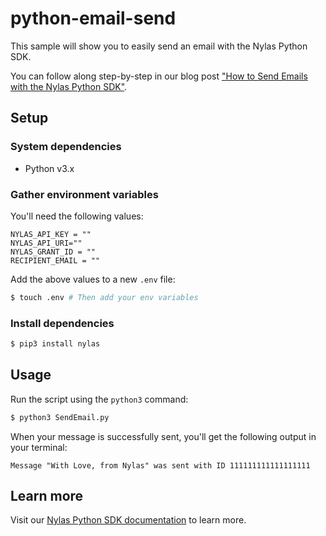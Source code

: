 # python-email-send

This sample will show you to easily send an email with the Nylas Python SDK.

You can follow along step-by-step in our blog post ["How to Send Emails with the Nylas Python SDK"](https://www.nylas.com/blog/how-to-send-emails-with-the-nylas-python-sdk/).

## Setup

### System dependencies

- Python v3.x

### Gather environment variables

You'll need the following values:

```text
NYLAS_API_KEY = ""
NYLAS_API_URI=""
NYLAS_GRANT_ID = ""
RECIPIENT_EMAIL = ""
```

Add the above values to a new `.env` file:

```bash
$ touch .env # Then add your env variables
```

### Install dependencies

```bash
$ pip3 install nylas
```

## Usage

Run the script using the `python3` command:

```bash
$ python3 SendEmail.py
```

When your message is successfully sent, you'll get the following output in your terminal:

```text
Message "With Love, from Nylas" was sent with ID 111111111111111111
```

## Learn more

Visit our [Nylas Python SDK documentation](https://developer.nylas.com/docs/developer-tools/sdk/python-sdk/) to learn more.

